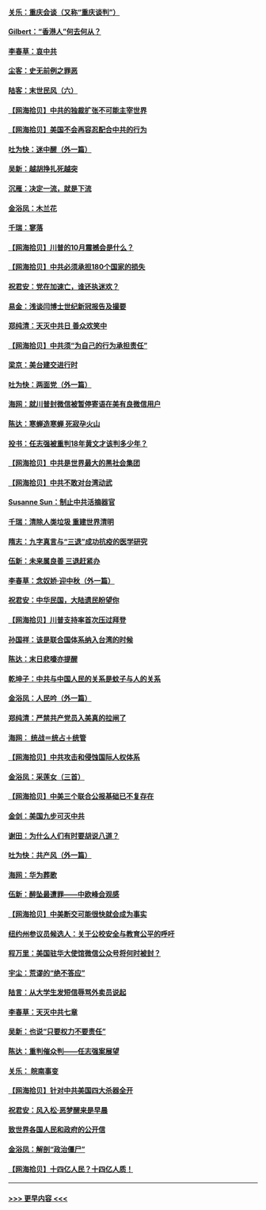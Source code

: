#### [关乐：重庆会谈（又称“重庆谈判”）](../pages/nsc993/n12437525.md?t=09300651) 
#### [Gilbert：“香港人”何去何从？](../pages/nsc993/n12435894.md?t=09300651) 
#### [李春草：哀中共](../pages/nsc993/n12435874.md?t=09300651) 
#### [尘客：史无前例之罪恶](../pages/nsc993/n12435762.md?t=09300651) 
#### [陆客：末世民风（六）](../pages/nsc993/n12435354.md?t=09300651) 
#### [【网海拾贝】中共的独裁扩张不可能主宰世界](../pages/nsc993/n12435151.md?t=09300651) 
#### [【网海拾贝】美国不会再容忍配合中共的行为](../pages/nsc993/n12433808.md?t=09300651) 
#### [吐为快：迷中醒（外一篇）](../pages/nsc993/n12433585.md?t=09300651) 
#### [吴新：越胡挣扎死越突](../pages/nsc993/n12433562.md?t=09300651) 
#### [沉雁：决定一流，就是下流](../pages/nsc993/n12432128.md?t=09300651) 
#### [金浴凤：木兰花](../pages/nsc993/n12432124.md?t=09300651) 
#### [千瑞：寥落](../pages/nsc993/n12432071.md?t=09300651) 
#### [【网海拾贝】川普的10月震撼会是什么？](../pages/nsc993/n12431624.md?t=09300651) 
#### [【网海拾贝】中共必须承担180个国家的损失](../pages/nsc993/n12428893.md?t=09300651) 
#### [祝君安：党在加速亡，谁还执迷欢？](../pages/nsc993/n12428652.md?t=09300651) 
#### [易金：浅谈闫博士世纪新冠报告及撮要](../pages/nsc993/n12426822.md?t=09300651) 
#### [郑纯清：天灭中共日 善众欢笑中](../pages/nsc993/n12426784.md?t=09300651) 
#### [【网海拾贝】中共须“为自己的行为承担责任”](../pages/nsc993/n12426067.md?t=09300651) 
#### [梁京：美台建交进行时](../pages/nsc993/n12424066.md?t=09300651) 
#### [吐为快：两面党（外一篇）](../pages/nsc993/n12424043.md?t=09300651) 
#### [海网：就川普封微信被暂停寄语在美有良微信用户](../pages/nsc993/n12424021.md?t=09300651) 
#### [陈达：寒蝉造寒蝉 死寂孕火山](../pages/nsc993/n12423958.md?t=09300651) 
#### [投书：任志强被重判18年黄文才该判多少年？](../pages/nsc993/n12423672.md?t=09300651) 
#### [【网海拾贝】中共是世界最大的黑社会集团](../pages/nsc993/n12423543.md?t=09300651) 
#### [【网海拾贝】中共不敢对台湾动武](../pages/nsc993/n12421418.md?t=09300651) 
#### [Susanne Sun：制止中共活摘器官](../pages/nsc993/n12419654.md?t=09300651) 
#### [千瑞：清除人类垃圾 重建世界清明](../pages/nsc993/n12419414.md?t=09300651) 
#### [隋志：九字真言与“三退”成功抗疫的医学研究](../pages/nsc993/n12419248.md?t=09300651) 
#### [伍新：未来属良善 三退赶紧办](../pages/nsc993/n12418496.md?t=09300651) 
#### [李春草：念奴娇·迎中秋（外一篇）](../pages/nsc993/n12418465.md?t=09300651) 
#### [祝君安：中华民国，大陆遗民盼望你](../pages/nsc993/n12418089.md?t=09300651) 
#### [【网海拾贝】川普支持率首次压过拜登](../pages/nsc993/n12418050.md?t=09300651) 
#### [孙国祥：该是联合国体系纳入台湾的时候](../pages/nsc993/n12417369.md?t=09300651) 
#### [陈达：末日悲嚎亦提醒](../pages/nsc993/n12416736.md?t=09300651) 
#### [乾坤子：中共与中国人民的关系是蚊子与人的关系](../pages/nsc993/n12416632.md?t=09300651) 
#### [金浴凤：人民吟（外一篇）](../pages/nsc993/n12416567.md?t=09300651) 
#### [郑纯清：严禁共产党员入美真的拉闸了](../pages/nsc993/n12416550.md?t=09300651) 
#### [海网： 统战＝统占＋统管](../pages/nsc993/n12416404.md?t=09300651) 
#### [【网海拾贝】中共攻击和侵蚀国际人权体系](../pages/nsc993/n12416250.md?t=09300651) 
#### [金浴凤：采莲女（三首）](../pages/nsc993/n12415517.md?t=09300651) 
#### [【网海拾贝】中美三个联合公报基础已不复存在](../pages/nsc993/n12415054.md?t=09300651) 
#### [金剑：美国九步可灭中共](../pages/nsc993/n12413183.md?t=09300651) 
#### [谢田：为什么人们有时要胡说八道？](../pages/nsc993/n12411861.md?t=09300651) 
#### [吐为快：共产风（外一篇）](../pages/nsc993/n12411761.md?t=09300651) 
#### [海网：华为葬歌](../pages/nsc993/n12410381.md?t=09300651) 
#### [伍新：醉坠最遭罪——中欧峰会观感](../pages/nsc993/n12410364.md?t=09300651) 
#### [【网海拾贝】中美断交可能很快就会成为事实](../pages/nsc993/n12409495.md?t=09300651) 
#### [纽约州参议员候选人：关于公校安全与教育公平的呼吁](../pages/nsc993/n12409228.md?t=09300651) 
#### [程万里：美国驻华大使馆微信公众号将何时被封？](../pages/nsc993/n12407397.md?t=09300651) 
#### [宇尘：荒谬的“绝不答应”](../pages/nsc993/n12407360.md?t=09300651) 
#### [陆言：从大学生发短信辱骂外卖员说起](../pages/nsc993/n12407285.md?t=09300651) 
#### [李春草：天灭中共七章](../pages/nsc993/n12406988.md?t=09300651) 
#### [吴新：也说“只要权力不要责任”](../pages/nsc993/n12406966.md?t=09300651) 
#### [陈达：重判催众判——任志强案展望](../pages/nsc993/n12404540.md?t=09300651) 
#### [关乐： 皖南事变](../pages/nsc993/n12404288.md?t=09300651) 
#### [【网海拾贝】针对中共美国四大杀器全开](../pages/nsc993/n12404172.md?t=09300651) 
#### [祝君安：风入松‧恶梦醒来是早晨](../pages/nsc993/n12401953.md?t=09300651) 
#### [致世界各国人民和政府的公开信](../pages/nsc993/n12401824.md?t=09300651) 
#### [金浴凤：解剖“政治僵尸”](../pages/nsc993/n12401808.md?t=09300651) 
#### [【网海拾贝】十四亿人民？十四亿人质！](../pages/nsc993/n12401708.md?t=09300651) 

----
#### [ >>> 更早内容 <<< ](../indexes/nsc993-earlier.md)
